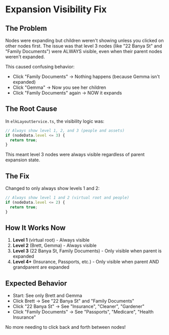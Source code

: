 # Expansion Visibility Fix

## The Problem
Nodes were expanding but children weren't showing unless you clicked on other nodes first. The issue was that level 3 nodes (like "22 Banya St" and "Family Documents") were ALWAYS visible, even when their parent nodes weren't expanded.

This caused confusing behavior:
- Click "Family Documents" → Nothing happens (because Gemma isn't expanded)
- Click "Gemma" → Now you see her children
- Click "Family Documents" again → NOW it expands

## The Root Cause
In `elkLayoutService.ts`, the visibility logic was:
```typescript
// Always show level 1, 2, and 3 (people and assets)
if (nodeData.level <= 3) {
  return true;
}
```

This meant level 3 nodes were always visible regardless of parent expansion state.

## The Fix
Changed to only always show levels 1 and 2:
```typescript
// Always show level 1 and 2 (virtual root and people)
if (nodeData.level <= 2) {
  return true;
}
```

## How It Works Now
1. **Level 1** (virtual root) - Always visible
2. **Level 2** (Brett, Gemma) - Always visible  
3. **Level 3** (22 Banya St, Family Documents) - Only visible when parent is expanded
4. **Level 4+** (Insurance, Passports, etc.) - Only visible when parent AND grandparent are expanded

## Expected Behavior
- Start: See only Brett and Gemma
- Click Brett → See "22 Banya St" and "Family Documents"
- Click "22 Banya St" → See "Insurance", "Cleaner", "Gardener"
- Click "Family Documents" → See "Passports", "Medicare", "Health Insurance"

No more needing to click back and forth between nodes!